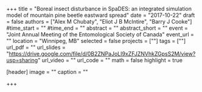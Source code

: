 +++
title = "Boreal insect disturbance in SpaDES: an integrated simulation model of mountain pine beetle eastward spread"
date = "2017-10-22"
draft = false
authors = ["Alex M Chubaty", "Eliot J B McIntire", "Barry J Cooke"]
#time_start = ""
#time_end = ""
abstract = ""
abstract_short = ""
event = "Joint Annual Meeting of the Entomological Society of Canada"
event_url = ""
location = "Winnipeg, MB"
selected = false
projects = [""]
tags = [""]
url_pdf = ""
url_slides = "https://drive.google.com/file/d/0B2ZNPaJoLI9xZFJZNVhkZGpsS2M/view?usp=sharing"
url_video = ""
url_code = ""
math = false
highlight = true

[header]
image = ""
caption = ""

+++
